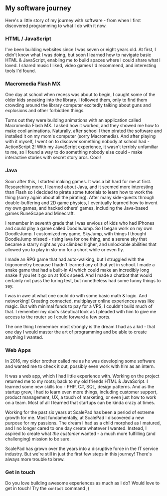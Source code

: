 ## My software journey

Here's a little story of my journey with software - from when I first discovered programming to what I do with it now.

### HTML / JavaScript

I've been building websites since I was seven or eight years old. At first, I didn't know what I was doing, but soon I learned how to navigate basic HTML & JavaScript, enabling me to build spaces where I could share what I loved. I shared music I liked, video games I'd recommend, and interesting tools I'd found.

### Macromedia Flash MX

One day at school when recess was about to begin, I caught some of the older kids sneaking into the library. I followed them, only to find them crowding around the library computer excitedly talking about guns and explosions and other forbidden things.

Turns out they were building animations with an application called Macromedia Flash MX. I asked how it worked, and they showed me how to make cool animations. Naturally, after school I then pirated the software and installed it on my mom's computer (sorry Macromedia). And after playing with it myself, I went on to discover something nobody at school had - ActionScript 2! With my JavaScript experience, it wasn't terribly unfamiliar to me, so I found a way to do something nobody else could - make interactive stories with secret story arcs. Cool!

### Java

Soon after this, I started making games. It was a bit hard for me at first. Researching more, I learned about Java, and it seemed more interesting than Flash so I decided to pirate some tutorials to learn how to work the thing (sorry again about all the pirating). After many side-quests through double-buffering and 2D game physics, I eventually learned how to invent my own games, and hacked others' games, including the Java-based games RuneScape and Minecraft.

I remember in seventh grade that I was envious of kids who had iPhones and could play a game called DoodleJump. So I began work on my own DoodleJump. I customized my game, SkyJump, with things I thought DoodleJump missed - rising lava for one thing, and a serene sky that became a starry night as you climbed higher, and unlockable abilities that allowed you to play in slo-mo for a short while or even fly.

I made an RPG game that had auto-walking, but I struggled with the trigonometry because I hadn't learned any of that yet in school. I made a snake game that had a built-in AI which could make an incredibly long snake if you let it go on at 100x speed. And I made a chatbot that would certainly not pass the turing test, but nonetheless had some funny things to say.

I was in awe at what one could do with some basic math & logic. And networking! Creating connected, multiplayer online experiences was like magic. But with minimal funds to pay for a VPS, I couldn't build much of that. I remember my dad's skeptical look as I pleaded with him to give me access to the router so I could forward a few ports.

The one thing I remember most strongly is the dream I had as a kid - that one day I would master the art of programming and be able to create anything I wanted.

### Web Apps

In 2016, my older brother called me as he was developing some software and wanted me to check it out, possibly even work with him as an intern.

It was a web app, which I had little experience with. Working on the project returned me to my roots; back to my old friends HTML & JavaScript. I learned some new skills too - PHP, C#, SQL, design patterns. And as the startup grew, I had to learn even more things, including customer support, product management, UX, a touch of marketing, or even just how to work on a team. Most of all I learned that startups can be kinda crazy at times.

Working for the past six years at ScalePad has been a period of extreme growth for me. Most fundamentally, at ScalePad I discovered a new purpose for my passions. The dream I had as a child morphed as I matured, and I no longer cared to one day create whatever I wanted. Instead, I aspired to create what _the customer_ wanted - a much more fulfilling (and challenging) mission to be sure.

ScalePad has grown over the years into a disruptive force in the IT service industry. But we're still in just the first few steps in this journey! There's always more trouble to brew.

### Get in touch

Do you love building awesome experiences as much as I do? Would love to get in touch! Try the `contact` command ;)
